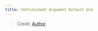 ```yaml
---
title: (Unfinished) Argument Default Use
---
```


> Credit: [Author](/json-docs/README#author-b1j2754layz)


